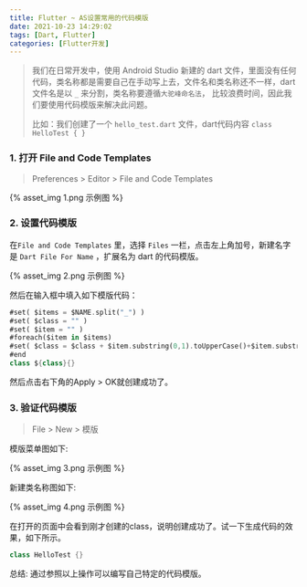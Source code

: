 ```yaml
---
title: Flutter ~ AS设置常用的代码模版
date: 2021-10-23 14:29:02
tags: [Dart, Flutter]
categories: [Flutter开发]
---
```


> 我们在日常开发中，使用 Android Studio 新建的 dart 文件，里面没有任何代码，类名称都是需要自己在手动写上去，文件名和类名称还不一样，dart文件名是以 `_` 来分割，类名称要遵循`大驼峰命名法`， 比较浪费时间，因此我们要使用代码模版来解决此问题。
>
> 比如：我们创建了一个 `hello_test.dart` 文件，dart代码内容 `class HelloTest { }` 



### 1. 打开 File and Code Templates

> Preferences > Editor > File and Code Templates

{% asset_img 1.png 示例图 %}

<!--more-->

### 2. 设置代码模版

在`File and Code Templates` 里，选择 `Files` 一栏，点击左上角加号，新建名字是 `Dart File For Name` ，扩展名为 dart 的代码模版。

{% asset_img 2.png 示例图 %}

然后在输入框中填入如下模版代码：

```dart
#set( $items = $NAME.split("_") )
#set( $class = "" )
#set( $item = "" )
#foreach($item in $items)
#set( $class = $class + $item.substring(0,1).toUpperCase()+$item.substring(1))
#end
class ${class}{}
```

然后点击右下角的Apply > OK就创建成功了。

### 3. 验证代码模版

> File > New > 模版

模版菜单图如下:

{% asset_img 3.png 示例图 %}

新建类名称图如下:

{% asset_img 4.png 示例图 %}

在打开的页面中会看到刚才创建的class，说明创建成功了。试一下生成代码的效果，如下所示。

```dart
class HelloTest {}
```

总结: 通过参照以上操作可以编写自己特定的代码模版。
